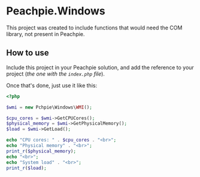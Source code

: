 # Peachpie.Windows

This project was created to include functions that would need the COM library, not present in Peachpie.

## How to use

Include this project in your Peachpie solution, and add the reference to your project (*the one with the `index.php` file*).

Once that's done, just use it like this:

```php
<?php

$wmi = new Pchpie\Windows\WMI();

$cpu_cores = $wmi->GetCPUCores();
$physical_memory = $wmi->GetPhysicalMemory();
$load = $wmi->GetLoad();

echo "CPU cores: " . $cpu_cores . "<br>";
echo "Physical memory" . "<br>";
print_r($physical_memory);
echo "<br>";
echo "System load" . "<br>";
print_r($load);
```


